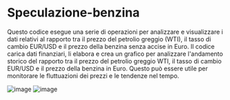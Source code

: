 # Speculazione-benzina
Questo codice esegue una serie di operazioni per analizzare e visualizzare i dati relativi al rapporto tra il prezzo del petrolio greggio (WTI), il tasso di cambio EUR/USD e il prezzo della benzina senza accise in Euro.
Il codice carica dati finanziari, li elabora e crea un grafico per analizzare l'andamento storico del rapporto tra il prezzo del petrolio greggio WTI, il tasso di cambio EUR/USD e il prezzo della benzina in Euro. Questo può essere utile per monitorare le fluttuazioni dei prezzi e le tendenze nel tempo.

![image](https://github.com/DrElegantia/Speculazione-benzina/assets/143170925/6f4abf1a-cdac-4a91-983c-24f81bc1469e)
![image](https://github.com/DrElegantia/Speculazione-benzina/assets/143170925/ee7bec31-8eb9-4be4-b630-56de7555399d)
